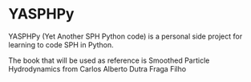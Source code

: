 # YASPHPy
YASPHPy (Yet Another SPH Python code) is a personal side project for learning to code SPH in Python. 

The book that will be used as reference is Smoothed Particle Hydrodynamics from Carlos Alberto Dutra Fraga Filho
